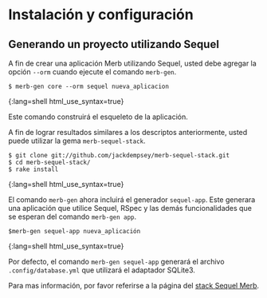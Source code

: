 # Instalación y configuración

## Generando un proyecto utilizando Sequel
A fin de crear una aplicación Merb utilizando Sequel, 
usted debe agregar la opción ``--orm`` 
cuando ejecute el comando ``merb-gen``.

    $ merb-gen core --orm sequel nueva_aplicacion
{:lang=shell html_use_syntax=true}

Este comando construirá el esqueleto de la aplicación.

A fin de lograr resultados similares a los descriptos anteriormente,
usted puede utilizar la gema ``merb-sequel-stack``.

    $ git clone git://github.com/jackdempsey/merb-sequel-stack.git
    $ cd merb-sequel-stack/
    $ rake install
{:lang=shell html_use_syntax=true}
    
El comando ``merb-gen`` ahora incluirá el generador ``sequel-app``.
Este generara una aplicación que utilice Sequel, RSpec y las demás 
funcionalidades que se esperan del comando ``merb-gen app``.
    
    $merb-gen sequel-app nueva_aplicación
{:lang=shell html_use_syntax=true}
    
Por defecto, el comando ``merb-gen sequel-app`` generará 
el archivo ``.config/database.yml`` que utilizará el adaptador SQLite3.

Para mas información, por favor referirse a la página del [stack Sequel Merb][].

[stack Sequel Merb]: http://github.com/jackdempsey/merb-sequel-stack/tree

